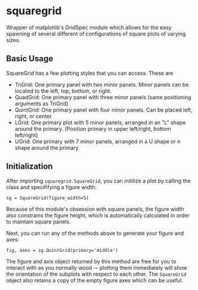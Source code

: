 # squaregrid
Wrapper of matplotlib's GridSpec module which allows for the easy spawning of several different of configurations of square plots of varying sizes.

## Basic Usage 
SquareGrid has a few plotting styles that you can access. These are 
- TriGrid: One primary panel with two minor panels. Minor panels can be located to the left, top, bottom, or right. 
- QuadGrid: One primary panel with three minor panels (same positioning arguments as TriGrid)
- QuintGrid: One primary panel with four minor panels. Can be placed left, right, or center. 
- LGrid: One primary plot with 5 minor panels, arranged in an "L" shape around the primary. (Position primary in upper left/right, bottom left/right)
- UGrid: One primary with 7 minor panels, arranged in a U shape or n shape around the primary. 

## Initialization 

After importing `squaregrid.SquareGrid`, you can initilize a plot by calling the class and specififying a figure width:
```
sg = SquareGrid(figure_width=5)
```
Because of this module's obsession with square panels, the figure width also constrains the figure height, which is automatically calculated in order to maintain square panels. 

Next, you can run any of the methods above to generate your figure and axes: 
```
fig, axes = sg.QuintGrid(primary='middle')
```
The figure and axis object returned by this method are free for you to interact with as you normally wood -- plotting them immediately will show the orientation of the subplots with respect to each other. The `SquareGrid` object also retains a copy of the empty figure axes which can be useful. 


